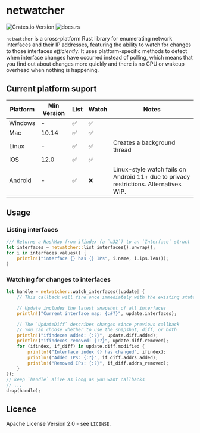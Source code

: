 # netwatcher

![Crates.io Version](https://img.shields.io/crates/v/netwatcher)
![docs.rs](https://img.shields.io/docsrs/netwatcher)

`netwatcher` is a cross-platform Rust library for enumerating network interfaces and their IP addresses, featuring the ability to watch for changes to those interfaces _efficiently_. It uses platform-specific methods to detect when interface changes have occurred instead of polling, which means that you find out about changes more quickly and there is no CPU or wakeup overhead when nothing is happening.

## Current platform suport

| Platform | Min Version | List | Watch | Notes                                                                                 |
|----------|-------------|------|-------|---------------------------------------------------------------------------------------|
| Windows  | -           | ✅    | ✅     |                                                                                       |
| Mac      | 10.14       | ✅    | ✅     |                                                                                       |
| Linux    | -           | ✅    | ✅     | Creates a background thread                                                           |
| iOS      | 12.0        | ✅    | ✅     |                                                                                       |
| Android  | -           | ✅    | ❌     | Linux-style watch fails on Android 11+ due to privacy restrictions. Alternatives WIP. |

## Usage

### Listing interfaces

```rust
/// Returns a HashMap from ifindex (a `u32`) to an `Interface` struct
let interfaces = netwatcher::list_interfaces().unwrap();
for i in interfaces.values() {
    println!("interface {} has {} IPs", i.name, i.ips.len());
}
```

### Watching for changes to interfaces

```rust
let handle = netwatcher::watch_interfaces(|update| {
    // This callback will fire once immediately with the existing state

    // Update includes the latest snapshot of all interfaces
    println!("Current interface map: {:#?}", update.interfaces);

    // The `UpdateDiff` describes changes since previous callback
    // You can choose whether to use the snapshot, diff, or both
    println!("ifindexes added: {:?}", update.diff.added);
    println!("ifindexes removed: {:?}", update.diff.removed);
    for (ifindex, if_diff) in update.diff.modified {
        println!("Interface index {} has changed", ifindex);
        println!("Added IPs: {:?}", if_diff.addrs_added);
        println!("Removed IPs: {:?}", if_diff.addrs_removed);
    }
});
// keep `handle` alive as long as you want callbacks
// ...
drop(handle);
```

## Licence

Apache License Version 2.0 - see `LICENSE`.